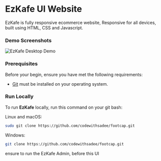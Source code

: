 # EzKafe UI Website

EzKafe is fully responsive ecommerce website, Responsive for all devices, built using HTML, CSS and Javascript.

### Demo Screenshots
![EzKafe Desktop Demo](./readme-images/desktop.png "Desktop Demo")

### Prerequisites

Before your begin, ensure you have met the following requirements:
* [Git](https://git-scm.com/downloads "Download Git") must be installed on your operating system.

### Run Locally

To run **EzKafe** locally, run this command on your git bash:

Linux and macOS:

```bash
sudo git clone https://github.com/codewithsadee/footcap.git
```

Windows:

```bash
git clone https://github.com/codewithsadee/footcap.git
```

ensure to run the EzKafe Admin, before this UI